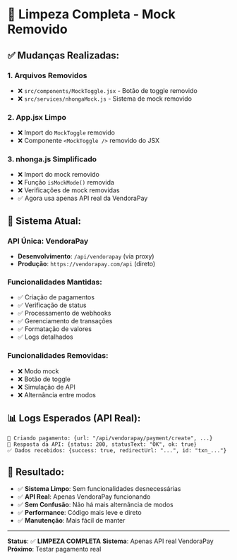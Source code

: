 # 🧹 Limpeza Completa - Mock Removido

## ✅ Mudanças Realizadas:

### 1. **Arquivos Removidos**
- ❌ `src/components/MockToggle.jsx` - Botão de toggle removido
- ❌ `src/services/nhongaMock.js` - Sistema de mock removido

### 2. **App.jsx Limpo**
- ❌ Import do `MockToggle` removido
- ❌ Componente `<MockToggle />` removido do JSX

### 3. **nhonga.js Simplificado**
- ❌ Import do mock removido
- ❌ Função `isMockMode()` removida
- ❌ Verificações de mock removidas
- ✅ Agora usa apenas API real da VendoraPay

## 🚀 Sistema Atual:

### **API Única**: VendoraPay
- **Desenvolvimento**: `/api/vendorapay` (via proxy)
- **Produção**: `https://vendorapay.com/api` (direto)

### **Funcionalidades Mantidas**:
- ✅ Criação de pagamentos
- ✅ Verificação de status
- ✅ Processamento de webhooks
- ✅ Gerenciamento de transações
- ✅ Formatação de valores
- ✅ Logs detalhados

### **Funcionalidades Removidas**:
- ❌ Modo mock
- ❌ Botão de toggle
- ❌ Simulação de API
- ❌ Alternância entre modos

## 📊 Logs Esperados (API Real):

```
🚀 Criando pagamento: {url: "/api/vendorapay/payment/create", ...}
📡 Resposta da API: {status: 200, statusText: "OK", ok: true}
✅ Dados recebidos: {success: true, redirectUrl: "...", id: "txn_..."}
```

## 🎯 Resultado:

- ✅ **Sistema Limpo**: Sem funcionalidades desnecessárias
- ✅ **API Real**: Apenas VendoraPay funcionando
- ✅ **Sem Confusão**: Não há mais alternância de modos
- ✅ **Performance**: Código mais leve e direto
- ✅ **Manutenção**: Mais fácil de manter

---

**Status**: ✅ **LIMPEZA COMPLETA**
**Sistema**: Apenas API real VendoraPay
**Próximo**: Testar pagamento real
